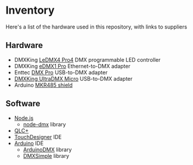 # Inventory

Here's a list of the hardware used in this repository, with links to suppliers

## Hardware

* DMXKing [LeDMX4 Pro4](https://dmxking.com/led-pixel-control/ledmx4-pro) DMX programmable LED controller 
* DMXKing [eDMX1 Pro](https://dmxking.com/artnetsacn/edmx1-pro) Ethernet-to-DMX adapter
* Enttec [DMX Pro](https://www.enttec.com/product/controls/dmx-usb-interfaces/dmx-usb-interface/) USB-to-DMX adapter
* [DMXKing UltraDMX Micro](https://dmxking.com/usbdmx/ultradmxmicro) USB-to-DMX adapter
* Arduino [MKR485 shield](https://store.arduino.cc/usa/arduino-mkr-485-shield)

## Software

* [Node.js](https://nodejs.org/en/)
   * [node-dmx](https://github.com/node-dmx/dmx) library
* [QLC+](https://www.qlcplus.org/)
* [TouchDesigner](https://derivative.ca/product) IDE
* [Arduino](https://www.arduino.cc/en/Main/Software) IDE
   * [ArduinoDMX](https://github.com/arduino-libraries/ArduinoDMX) library
   * [DMXSimple](https://github.com/PaulStoffregen/DmxSimple) library


